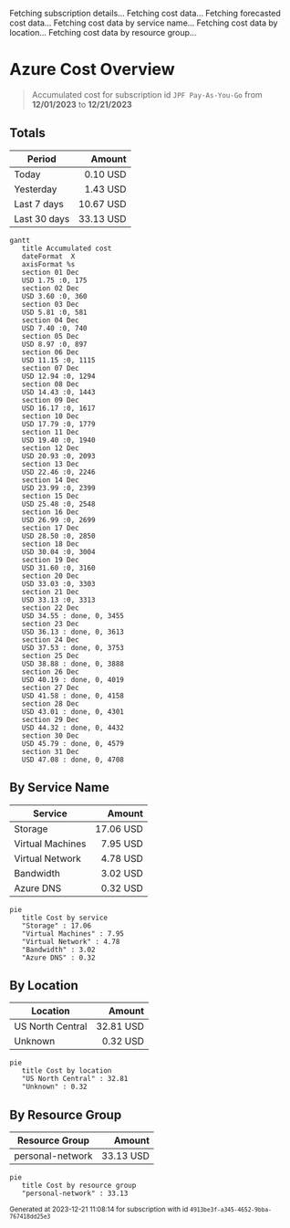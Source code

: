Fetching subscription details...
Fetching cost data...
Fetching forecasted cost data...
Fetching cost data by service name...
Fetching cost data by location...
Fetching cost data by resource group...
# Azure Cost Overview

> Accumulated cost for subscription id `JPF Pay-As-You-Go` from **12/01/2023** to **12/21/2023**

## Totals

|Period|Amount|
|---|---:|
|Today|0.10 USD|
|Yesterday|1.43 USD|
|Last 7 days|10.67 USD|
|Last 30 days|33.13 USD|

```mermaid
gantt
   title Accumulated cost
   dateFormat  X
   axisFormat %s
   section 01 Dec
   USD 1.75 :0, 175
   section 02 Dec
   USD 3.60 :0, 360
   section 03 Dec
   USD 5.81 :0, 581
   section 04 Dec
   USD 7.40 :0, 740
   section 05 Dec
   USD 8.97 :0, 897
   section 06 Dec
   USD 11.15 :0, 1115
   section 07 Dec
   USD 12.94 :0, 1294
   section 08 Dec
   USD 14.43 :0, 1443
   section 09 Dec
   USD 16.17 :0, 1617
   section 10 Dec
   USD 17.79 :0, 1779
   section 11 Dec
   USD 19.40 :0, 1940
   section 12 Dec
   USD 20.93 :0, 2093
   section 13 Dec
   USD 22.46 :0, 2246
   section 14 Dec
   USD 23.99 :0, 2399
   section 15 Dec
   USD 25.48 :0, 2548
   section 16 Dec
   USD 26.99 :0, 2699
   section 17 Dec
   USD 28.50 :0, 2850
   section 18 Dec
   USD 30.04 :0, 3004
   section 19 Dec
   USD 31.60 :0, 3160
   section 20 Dec
   USD 33.03 :0, 3303
   section 21 Dec
   USD 33.13 :0, 3313
   section 22 Dec
   USD 34.55 : done, 0, 3455
   section 23 Dec
   USD 36.13 : done, 0, 3613
   section 24 Dec
   USD 37.53 : done, 0, 3753
   section 25 Dec
   USD 38.88 : done, 0, 3888
   section 26 Dec
   USD 40.19 : done, 0, 4019
   section 27 Dec
   USD 41.58 : done, 0, 4158
   section 28 Dec
   USD 43.01 : done, 0, 4301
   section 29 Dec
   USD 44.32 : done, 0, 4432
   section 30 Dec
   USD 45.79 : done, 0, 4579
   section 31 Dec
   USD 47.08 : done, 0, 4708
```

## By Service Name

|Service|Amount|
|---|---:|
|Storage|17.06 USD|
|Virtual Machines|7.95 USD|
|Virtual Network|4.78 USD|
|Bandwidth|3.02 USD|
|Azure DNS|0.32 USD|

```mermaid
pie
   title Cost by service
   "Storage" : 17.06
   "Virtual Machines" : 7.95
   "Virtual Network" : 4.78
   "Bandwidth" : 3.02
   "Azure DNS" : 0.32
```

## By Location

|Location|Amount|
|---|---:|
|US North Central|32.81 USD|
|Unknown|0.32 USD|

```mermaid
pie
   title Cost by location
   "US North Central" : 32.81
   "Unknown" : 0.32
```

## By Resource Group

|Resource Group|Amount|
|---|---:|
|personal-network|33.13 USD|

```mermaid
pie
   title Cost by resource group
   "personal-network" : 33.13
```

<sup>Generated at 2023-12-21 11:08:14 for subscription with id `4913be3f-a345-4652-9bba-767418dd25e3`</sup>
